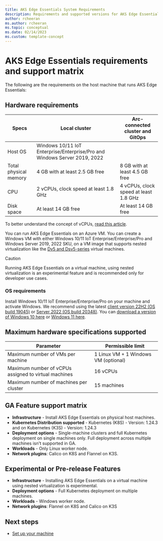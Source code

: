 ```yaml
---
title: AKS Edge Essentials System Requirements 
description: Requirements and supported versions for AKS Edge Essentials. 
author: rcheeran
ms.author: rcheeran
ms.topic: conceptual
ms.date: 02/14/2023
ms.custom: template-concept
---
```


# AKS Edge Essentials requirements and support matrix

The following are the requirements on the host machine that runs AKS Edge Essentials:

## Hardware requirements

  | Specs | Local cluster | Arc-connected cluster and GitOps|
  | ---------- | --------- |--------- |
  | Host OS | Windows 10/11 IoT Enterprise/Enterprise/Pro and Windows Server 2019, 2022||
  | Total physical memory | 4 GB with at least 2.5 GB free | 8 GB with at least 4.5 GB free  |
  | CPU | 2 vCPUs, clock speed at least 1.8 GHz |4 vCPUs, clock speed at least 1.8 GHz|
  | Disk space | At least 14 GB free |At least 14 GB free |

To better understand the concept of vCPUs, [read this article](https://social.technet.microsoft.com/wiki/contents/articles/1234.hyper-v-concepts-vcpu-virtual-processor-q-a.aspx).

You can run AKS Edge Essentials on an Azure VM. You can create a Windows VM with either Windows 10/11 IoT Enterprise/Enterprise/Pro and Windows Server 2019, 2022 SKU, on a VM image that supports nested virtualization like the [Dv5 and Dsv5-series](/azure/virtual-machines/dv5-dsv5-series) virtual machines. 

> [!CAUTION]
> Running AKS Edge Essentials on a virtual machine, using nested virtualization is an experimental feature and is recommended only for developer use cases.  

### OS requirements

Install Windows 10/11 IoT Enterprise/Enterprise/Pro on your machine and activate Windows. We recommend using the latest [client version 22H2 (OS build 19045)](/windows/release-health/release-information) or [Server 2022 (OS build 20348)](/windows/release-health/windows-server-release-info). You can [download a version of Windows 10 here](https://www.microsoft.com/software-download/windows10) or [Windows 11 here](https://www.microsoft.com/software-download/windows11).

## Maximum hardware specifications supported

| Parameter | Permissible limit |
  | ---------- | --------- |
  | Maximum number of VMs per machine  | 1 Linux VM + 1 Windows VM (optional) |
  | Maximum number of vCPUs assigned to virtual machines  | 16 vCPUs |
  | Maximum number of machines per cluster | 15 machines |

## GA Feature support matrix

- **Infrastructure** -  Install AKS Edge Essentials on physical host machines.
- **Kubernetes Distribution supported** -  Kubernetes (K8S) - Version: 1.24.3 and on Kubernetes (K3S) - Version: 1.24.3
- **Deployment options** - Single-machine clusters and full Kubernetes deployment on single machines only. Full deployment across multiple machines isn't supported in GA.
- **Workloads** -  Only Linux worker node.
- **Network plugins**: Calico on K8S and Flannel on K3S.

## Experimental or Pre-release Features

- **Infrastructure** - Installing AKS Edge Essentials on a virtual machine using nested virtualization is experimental.
- **Deployment options** - Full Kubernetes deployment on multiple machines. 
- **Workloads** -  Windows worker node.
- **Network plugins**: Flannel on K8S and Calico on K3S


## Next steps

- [Set up your machine](./aks-edge-howto-setup-machine.md)
